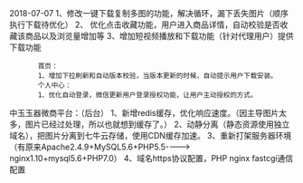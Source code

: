 

2018-07-07 1、修改一键下载复制多图的功能，解决循环，漏下丢失图片（顺序执行下载待优化）
           2、 优化点击收藏功能，用户进入商品详情，自动校验是否收藏该商品以及浏览量增加等
           3、增加短视频播放和下载功能（针对代理用户）提供下载功能

           首页：
           1、增加下拉刷新和自动版本校验，当版本更新的时候，自动提示用户下载安装。
           个人中心：
           1、优化自动登录，微信更新用户登录授权功能，让用户主动授权的方式。



中玉玉器微商平台：（后台）
            1、新增redis缓存，优化响应速度。（因主导图片太多，图片已经过处理，所以也就想到缓存了。）
            2、动静分离（静态资源使用独立域名），把图片分离到七牛云存储，使用CDN缓存加速。
            3、重新打架服务器环境（有原来Apache2.4.9+MySQL5.6+PHP5.5----> nginx1.10+mysql5.6+PHP7.0）
            4、域名https协议配置，PHP nginx fastcgi通信配置


